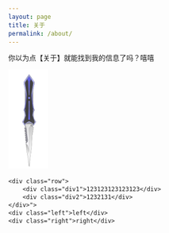 ```yaml
---
layout: page
title: 关于
permalink: /about/
---
```


你以为点【关于】就能找到我的信息了吗？嘻嘻
	
<img src="https://raw.githubusercontent.com/hyaigy020/UNTITLED/master/images/%E5%88%80%E5%88%80.jpg" alt="Sample"  width="80" height="200">
    </style>
    
    <div class="row">
        <div class="div1">123123123123123</div>
        <div class="div2">1232131</div>
    </div>">
    <div class="left">left</div>
    <div class="right">right</div>
</div>
